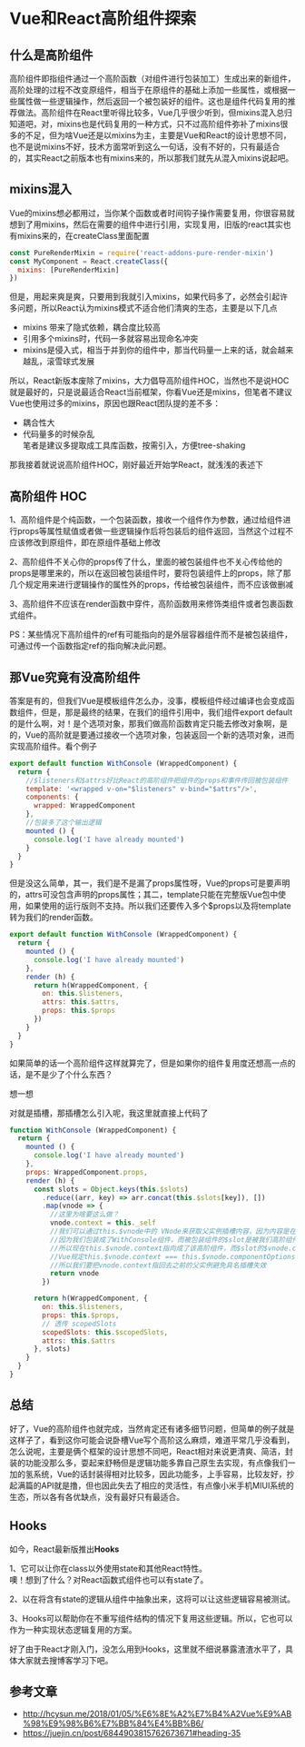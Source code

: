 # Vue和React高阶组件探索

## 什么是高阶组件
高阶组件即指组件通过一个高阶函数（对组件进行包装加工）生成出来的新组件，高阶处理的过程不改变原组件，相当于在原组件的基础上添加一些属性，或根据一些属性做一些逻辑操作，然后返回一个被包装好的组件。这也是组件代码复用的推荐做法。高阶组件在React里听得比较多，Vue几乎很少听到，但mixins混入总归知道吧，对，mixins也是代码复用的一种方式，只不过高阶组件弥补了mixins很多的不足，但为啥Vue还是以mixins为主，主要是Vue和React的设计思想不同，也不是说mixins不好，技术方面常听到这么一句话，没有不好的，只有最适合的，其实React之前版本也有mixins来的，所以那我们就先从混入mixins说起吧。

## mixins混入
Vue的mixins想必都用过，当你某个函数或者时间钩子操作需要复用，你很容易就想到了用mixins，然后在需要的组件中进行引用，实现复用，旧版的react其实也有mixins来的，在createClass里面配置
```js
const PureRenderMixin = require('react-addons-pure-render-mixin')
const MyComponent = React.createClass({
  mixins: [PureRenderMixin]
})
```
但是，用起来爽是爽，只要用到我就引入mixins，如果代码多了，必然会引起许多问题，所以React认为mixins模式不适合他们清爽的生态，主要是以下几点
- mixins 带来了隐式依赖，耦合度比较高
- 引用多个mixins时，代码一多就容易出现命名冲突
- mixins是侵入式，相当于并到你的组件中，那当代码量一上来的话，就会越来越乱，滚雪球式发展

所以，React新版本废除了mixins，大力倡导高阶组件HOC，当然也不是说HOC就是最好的，只是说最适合React当前框架，你看Vue还是mixins，但笔者不建议Vue也使用过多的mixins，原因也跟React团队提的差不多：
- 耦合性大
- 代码量多的时候杂乱  
笔者是建议多提取成工具库函数，按需引入，方便tree-shaking

那我接着就说说高阶组件HOC，刚好最近开始学React，就浅浅的表述下

## 高阶组件 HOC
1、高阶组件是个纯函数，一个包装函数，接收一个组件作为参数，通过给组件进行props等属性赋值或者做一些逻辑操作后将包装后的组件返回，当然这个过程不应该修改到原组件，即在原组件基础上修改

2、高阶组件不关心你的props传了什么，里面的被包装组件也不关心传给他的props是哪里来的，所以在返回被包装组件时，要将包装组件上的props，除了那几个规定用来进行逻辑操作的属性外的props，传给被包装组件，而不应该做删减

3、高阶组件不应该在render函数中穿件，高阶函数用来修饰类组件或者包裹函数式组件。

PS：某些情况下高阶组件的ref有可能指向的是外层容器组件而不是被包装组件，可通过传一个函数指定ref的指向解决此问题。

## 那Vue究竟有没高阶组件
答案是有的，但我们Vue是模板组件怎么办，没事，模板组件经过编译也会变成函数组件，但是，那是最终的结果，在我们的组件引用中，我们组件export default的是什么啊，对！是个选项对象，那我们做高阶函数肯定只能去修改对象啊，是的，Vue的高阶就是要通过接收一个选项对象，包装返回一个新的选项对象，进而实现高阶组件。看个例子
```js
export default function WithConsole (WrappedComponent) {
  return {
    //$listeners和$attrs好比React的高阶组件把组件的props和事件传回被包装组件
    template: '<wrapped v-on="$listeners" v-bind="$attrs"/>',
    components: {
      wrapped: WrappedComponent
    },
    //包装多了这个输出逻辑
    mounted () {
      console.log('I have already mounted')
    }
  }
}
```
但是没这么简单，其一，我们是不是漏了props属性呀，Vue的props可是要声明的，attrs可没包含声明的props属性；其二，template只能在完整版Vue包中使用，如果使用的运行版则不支持。所以我们还要传入多个$props以及将template转为我们的render函数。
```js
export default function WithConsole (WrappedComponent) {
  return {
    mounted () {
      console.log('I have already mounted')
    },
    render (h) {
      return h(WrappedComponent, {
        on: this.$listeners,
        attrs: this.$attrs,
        props: this.$props
      })
    }
  }
}
```
如果简单的话一个高阶组件这样就算完了，但是如果你的组件复用度还想高一点的话，是不是少了个什么东西？

想一想

对就是插槽，那插槽怎么引入呢，我这里就直接上代码了
```js
function WithConsole (WrappedComponent) {
  return {
    mounted () {
      console.log('I have already mounted')
    },
    props: WrappedComponent.props,
    render (h) {
      const slots = Object.keys(this.$slots)
        .reduce((arr, key) => arr.concat(this.$slots[key]), [])
        .map(vnode => {
          //这里为啥要这么做？
          vnode.context = this._self
          //我们可以通过this.$vnode中的 VNode来获取父实例插槽内容，因为内容是在父组件中被创建的，所以 this.$vnode 中的 context 引用着父实例；
          //因为我们包装成了WithConsole组件，而被包装组件的$slot是被我们高阶组件上的$slot直接透传下去的,
          //所以现在this.$vnode.context指向成了该高阶组件，而$slot的$vnode.componentOptions.children[0].context指向父实例；
          //Vue规定this.$vnode.context === this.$vnode.componentOptions.children[0].context不相等时具名插槽无效，当默认插槽处理;
          //所以我们要把vnode.context指回去之前的父实例避免具名插槽失效
          return vnode
        })

      return h(WrappedComponent, {
        on: this.$listeners,
        props: this.$props,
        // 透传 scopedSlots
        scopedSlots: this.$scopedSlots,
        attrs: this.$attrs
      }, slots)
    }
  }
}
```
## 总结
好了，Vue的高阶组件也就完成，当然肯定还有诸多细节问题，但简单的例子就是这样子了，看到这你可能会说卧槽Vue写个高阶这么麻烦，难道平常几乎没看到，怎么说呢，主要是俩个框架的设计思想不同吧，React相对来说更清爽、简洁，封装的功能没那么多，耍起来舒畅但是逻辑功能多靠自己原生去实现，有点像我们一加的氢系统，Vue的话封装得相对比较多，因此功能多，上手容易，比较友好，抄起满篇的API就是撸，但也因此失去了相应的灵活性，有点像小米手机MIUI系统的生态，所以各有各优缺点，没有最好只有最适合。

## Hooks
如今，React最新版推出**Hooks**

1、它可以让你在class以外使用state和其他React特性。  
噢！想到了什么？对React函数式组件也可以有state了。

2、以在将含有state的逻辑从组件中抽象出来，这将可以让这些逻辑容易被测试。

3、Hooks可以帮助你在不重写组件结构的情况下复用这些逻辑。所以，它也可以作为一种实现状态逻辑复用的方案。

好了由于React才刚入门，没怎么用到Hooks，这里就不细说暴露渣渣水平了，具体大家就去搜博客学习下吧。

## 参考文章
- http://hcysun.me/2018/01/05/%E6%8E%A2%E7%B4%A2Vue%E9%AB%98%E9%98%B6%E7%BB%84%E4%BB%B6/
- https://juejin.cn/post/6844903815762673671#heading-35
